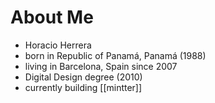# About Me

- Horacio Herrera
- born in Republic of Panamá, Panamá (1988)
- living in Barcelona, Spain since 2007
- Digital Design degree (2010)
- currently building [[mintter]]


